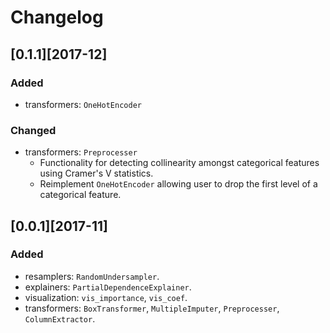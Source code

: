 # Changelog

## [0.1.1][2017-12]

### Added

- transformers: `OneHotEncoder`

### Changed

- transformers: `Preprocesser`
	- Functionality for detecting collinearity amongst categorical features using Cramer's V statistics.
	- Reimplement `OneHotEncoder` allowing user to drop the first level of a categorical feature.

## [0.0.1][2017-11]

### Added

- resamplers: `RandomUndersampler`.
- explainers: `PartialDependenceExplainer`.
- visualization: `vis_importance`, `vis_coef`.
- transformers: `BoxTransformer`, `MultipleImputer`, `Preprocesser`, `ColumnExtractor`.
